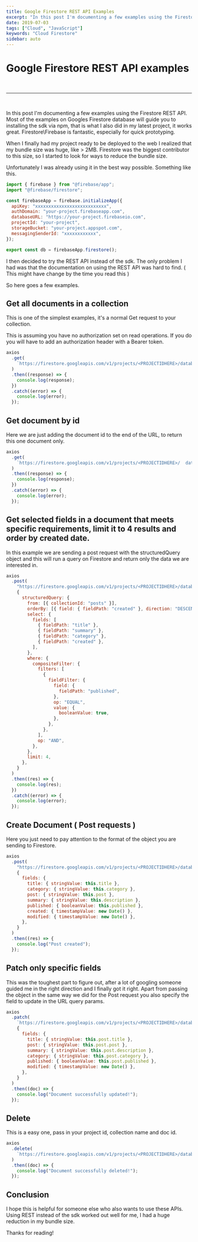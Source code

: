 ```yaml
---
title: Google Firestore REST API Examples
excerpt: "In this post I'm documenting a few examples using the Firestore REST API"
date: 2019-07-03
tags: ["Cloud", "JavaScript"]
keywords: "Cloud Firestore"
sidebar: auto
---
```


# Google Firestore REST API examples

<br>
<hr>
<br>

In this post I'm documenting a few examples using the Firestore REST API.
Most of the examples on Googles Firestore database will guide you to installing the sdk via npm,
that is what I also did in my latest project, it works great. Firestore\Firebase is fantastic, especially for quick prototyping.

When I finally had my project ready to be deployed to the web I realized that my bundle size was huge, like > 2MB.
Firestore was the biggest contributor to this size, so I started to look for ways to reduce the bundle size.

Unfortunately I was already using it in the best way possible. Something like this.

```javascript
import { firebase } from "@firebase/app";
import "@firebase/firestore";

const firebaseApp = firebase.initializeApp({
  apiKey: "xxxxxxxxxxxxxxxxxxxxxxxxxxx",
  authDomain: "your-project.firebaseapp.com",
  databaseURL: "https://your-project.firebaseio.com",
  projectId: "your-project",
  storageBucket: "your-project.appspot.com",
  messagingSenderId: "xxxxxxxxxxxx",
});

export const db = firebaseApp.firestore();
```

I then decided to try the REST API instead of the sdk.
The only problem I had was that the documentation on using the REST API was hard to find. ( This might have change by the time you read this )

So here goes a few examples.

## Get all documents in a collection

This is one of the simplest examples, it's a normal Get request to your collection.

This is assuming you have no authorization set on read operations. If you do you will have to add an authorization header with a Bearer token.

```javascript
axios
  .get(
    `https://firestore.googleapis.com/v1/projects/<PROJECTIDHERE>/databases/(default)/documents/<COLLECTIONNAME>`
  )
  .then((response) => {
    console.log(response);
  })
  .catch((error) => {
    console.log(error);
  });
```

## Get document by id

Here we are just adding the document id to the end of the URL, to return this one document only.

```javascript
axios
  .get(
    `https://firestore.googleapis.com/v1/projects/<PROJECTIDHERE>/  databases/(default)/documents/<COLLECTIONNAME>/<DOCID>`
  )
  .then((response) => {
    console.log(response);
  })
  .catch((error) => {
    console.log(error);
  });
```

## Get selected fields in a document that meets specific requirements, limit it to 4 results and order by created date.

In this example we are sending a post request with the structuredQuery object and this will run a query on Firestore and return only the data we are interested in.

```javascript
axios
  .post(
    "https://firestore.googleapis.com/v1/projects/<PROJECTIDHERE>/databases/(default)/documents:runQuery",
    {
      structuredQuery: {
        from: [{ collectionId: "posts" }],
        orderBy: [{ field: { fieldPath: "created" }, direction: "DESCENDING" }],
        select: {
          fields: [
            { fieldPath: "title" },
            { fieldPath: "summary" },
            { fieldPath: "category" },
            { fieldPath: "created" },
          ],
        },
        where: {
          compositeFilter: {
            filters: [
              {
                fieldFilter: {
                  field: {
                    fieldPath: "published",
                  },
                  op: "EQUAL",
                  value: {
                    booleanValue: true,
                  },
                },
              },
            ],
            op: "AND",
          },
        },
        limit: 4,
      },
    }
  )
  .then((res) => {
    console.log(res);
  })
  .catch((error) => {
    console.log(error);
  });
```

## Create Document ( Post requests )

Here you just need to pay attention to the format of the object you are sending to Firestore.

```javascript
axios
  .post(
    "https://firestore.googleapis.com/v1/projects/<PROJECTIDHERE>/databases/(default)/documents/<COLLECTIONNAME>",
    {
      fields: {
        title: { stringValue: this.title },
        category: { stringValue: this.category },
        post: { stringValue: this.post },
        summary: { stringValue: this.description },
        published: { booleanValue: this.published },
        created: { timestampValue: new Date() },
        modified: { timestampValue: new Date() },
      },
    }
  )
  .then((res) => {
    console.log("Post created");
  });
```

## Patch only specific fields

This was the toughest part to figure out, after a lot of googling someone guided me in the right direction and I finally got it right.
Apart from passing the object in the same way we did for the Post request you also specify the field to update in the URL query params.

```javascript
axios
  .patch(
    `https://firestore.googleapis.com/v1/projects/<PROJECTIDHERE>/databases/(default)/documents/<COLLECTIONNAME>/<DOCID>?updateMask.fieldPaths=title&updateMask.fieldPaths=post&updateMask.fieldPaths=summary&updateMask.fieldPaths=category &updateMask.fieldPaths=published&updateMask.fieldPaths=modified`,
    {
      fields: {
        title: { stringValue: this.post.title },
        post: { stringValue: this.post.post },
        summary: { stringValue: this.post.description },
        category: { stringValue: this.post.category },
        published: { booleanValue: this.post.published },
        modified: { timestampValue: new Date() },
      },
    }
  )
  .then((doc) => {
    console.log("Document successfully updated!");
  });
```

## Delete

This is a easy one, pass in your project id, collection name and doc id.

```javascript
axios
  .delete(
    `https://firestore.googleapis.com/v1/projects/<PROJECTIDHERE>/databases/(default)/documents/<COLLECTIONNAME>/<DOCIDHERE>`
  )
  .then((doc) => {
    console.log("Document successfully deleted!");
  });
```

## Conclusion

I hope this is helpful for someone else who also wants to use these APIs.
Using REST instead of the sdk worked out well for me, I had a huge reduction in my bundle size.

Thanks for reading!

